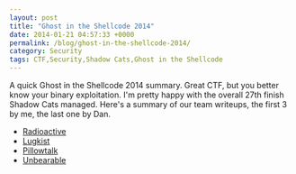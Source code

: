 ```yaml
---
layout: post
title: "Ghost in the Shellcode 2014"
date: 2014-01-21 04:57:33 +0000
permalink: /blog/ghost-in-the-shellcode-2014/
category: Security
tags: CTF,Security,Shadow Cats,Ghost in the Shellcode
---
```

A quick Ghost in the Shellcode 2014 summary.  Great CTF, but you better know your binary exploitation.  I'm pretty happy with the overall 27th finish Shadow Cats managed.  Here's a summary of our team writeups, the first 3 by me, the last one by Dan.

* [Radioactive](https://systemoverlord.com/blog/2014/01/19/ghost-in-the-shellcode-2014-radioactive/)
* [Lugkist](https://systemoverlord.com/blog/2014/01/19/ghost-in-the-shellcode-2014-lugkist/)
* [Pillowtalk](https://systemoverlord.com/blog/2014/01/19/ghost-in-the-shellcode-2014-pillowtalk/)
* [Unbearable](http://lockboxx.blogspot.com/2014/01/ghost-in-shellcode-2014-ctf-writeup.html)
